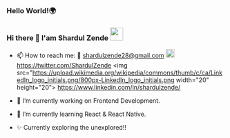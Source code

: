 ### Hello World!🌍 
### Hi there 👋 I'am Shardul Zende <img src="https://user-images.githubusercontent.com/76963813/154784793-59f91608-d60c-4e85-b3d2-86482645b272.gif" width="30" height="30">

- 📫 How to reach me: 📩 shardulzende28@gmail.com  <img src="https://about.twitter.com/content/dam/about-twitter/en/brand-toolkit/brand-download-img-1.jpg.twimg.1920.jpg" width="20" height="20"> https://twitter.com/ShardulZende 
<img src="https://upload.wikimedia.org/wikipedia/commons/thumb/c/ca/LinkedIn_logo_initials.png/800px-LinkedIn_logo_initials.png width="20" height="20"> https://www.linkedin.com/in/shardulzende/



- 🔭 I’m currently working on Frontend Development.
- 🌱 I’m currently learning React & React Native.
- ✨ Currently exploring the unexplored!!


